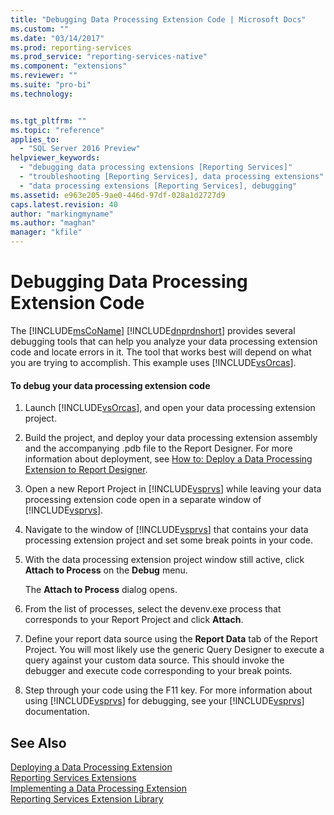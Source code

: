 ```yaml
---
title: "Debugging Data Processing Extension Code | Microsoft Docs"
ms.custom: ""
ms.date: "03/14/2017"
ms.prod: reporting-services
ms.prod_service: "reporting-services-native"
ms.component: "extensions"
ms.reviewer: ""
ms.suite: "pro-bi"
ms.technology: 


ms.tgt_pltfrm: ""
ms.topic: "reference"
applies_to: 
  - "SQL Server 2016 Preview"
helpviewer_keywords: 
  - "debugging data processing extensions [Reporting Services]"
  - "troubleshooting [Reporting Services], data processing extensions"
  - "data processing extensions [Reporting Services], debugging"
ms.assetid: e963e205-9ae0-446d-97df-028a1d2727d9
caps.latest.revision: 40
author: "markingmyname"
ms.author: "maghan"
manager: "kfile"
---
```

# Debugging Data Processing Extension Code
  The [!INCLUDE[msCoName](../../../includes/msconame-md.md)] [!INCLUDE[dnprdnshort](../../../includes/dnprdnshort-md.md)] provides several debugging tools that can help you analyze your data processing extension code and locate errors in it. The tool that works best will depend on what you are trying to accomplish. This example uses [!INCLUDE[vsOrcas](../../../includes/vsorcas-md.md)].  
  
#### To debug your data processing extension code  
  
1.  Launch [!INCLUDE[vsOrcas](../../../includes/vsorcas-md.md)], and open your data processing extension project.  
  
2.  Build the project, and deploy your data processing extension assembly and the accompanying .pdb file to the Report Designer. For more information about deployment, see [How to: Deploy a Data Processing Extension to Report Designer](../../../reporting-services/extensions/data-processing/deploying-a-data-processing-extension-to-report-designer.md).  
  
3.  Open a new Report Project in [!INCLUDE[vsprvs](../../../includes/vsprvs-md.md)] while leaving your data processing extension code open in a separate window of [!INCLUDE[vsprvs](../../../includes/vsprvs-md.md)].  
  
4.  Navigate to the window of [!INCLUDE[vsprvs](../../../includes/vsprvs-md.md)] that contains your data processing extension project and set some break points in your code.  
  
5.  With the data processing extension project window still active, click **Attach to Process** on the **Debug** menu.  
  
     The **Attach to Process** dialog opens.  
  
6.  From the list of processes, select the devenv.exe process that corresponds to your Report Project and click **Attach**.  
  
7.  Define your report data source using the **Report Data** tab of the Report Project. You will most likely use the generic Query Designer to execute a query against your custom data source. This should invoke the debugger and execute code corresponding to your break points.  
  
8.  Step through your code using the F11 key. For more information about using [!INCLUDE[vsprvs](../../../includes/vsprvs-md.md)] for debugging, see your [!INCLUDE[vsprvs](../../../includes/vsprvs-md.md)] documentation.  
  
## See Also  
 [Deploying a Data Processing Extension](../../../reporting-services/extensions/data-processing/deploying-a-data-processing-extension.md)   
 [Reporting Services Extensions](../../../reporting-services/extensions/reporting-services-extensions.md)   
 [Implementing a Data Processing Extension](../../../reporting-services/extensions/data-processing/implementing-a-data-processing-extension.md)   
 [Reporting Services Extension Library](../../../reporting-services/extensions/reporting-services-extension-library.md)  
  
  
